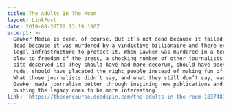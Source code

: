 ```yaml
---
title: The Adults In The Room
layout: LinkPost
date: 2019-08-27T22:13:19.100Z
excerpt: >-
  Gawker Media is dead, of course. But it’s not dead because it failed; it’s
  dead because it was murdered by a vindictive billionaire and there existed no
  legal infrastructure to protect it. When Gawker was murdered in a terrifying
  blow to freedom of the press, a shocking number of other journalists said the
  site deserved it: They should have had more decorum, should have been less
  rude, should have placated the right people instead of making fun of them.
  What those journalists didn’t say, and what they still don’t say, was that
  Gawker made journalism better through inspiring new publications and through
  pushing the legacy ones to be more interesting
link: 'https://theconcourse.deadspin.com/the-adults-in-the-room-1837487584'
---
```


